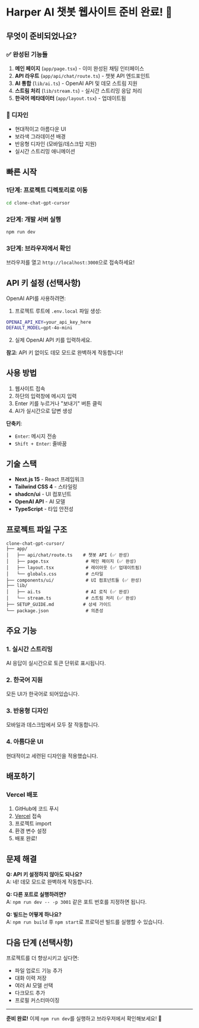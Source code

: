 # Harper AI 챗봇 웹사이트 준비 완료! 🎉

## 무엇이 준비되었나요?

### ✅ 완성된 기능들
1. **메인 페이지** (`app/page.tsx`) - 이미 완성된 채팅 인터페이스
2. **API 라우트** (`app/api/chat/route.ts`) - 챗봇 API 엔드포인트
3. **AI 통합** (`lib/ai.ts`) - OpenAI API 및 데모 스트림 지원
4. **스트림 처리** (`lib/stream.ts`) - 실시간 스트리밍 응답 처리
5. **한국어 메타데이터** (`app/layout.tsx`) - 업데이트됨

### 🎨 디자인
- 현대적이고 아름다운 UI
- 보라색 그라데이션 배경
- 반응형 디자인 (모바일/데스크탑 지원)
- 실시간 스트리밍 애니메이션

## 빠른 시작

### 1단계: 프로젝트 디렉토리로 이동
```bash
cd clone-chat-gpt-cursor
```

### 2단계: 개발 서버 실행
```bash
npm run dev
```

### 3단계: 브라우저에서 확인
브라우저를 열고 `http://localhost:3000`으로 접속하세요!

## API 키 설정 (선택사항)

OpenAI API를 사용하려면:

1. 프로젝트 루트에 `.env.local` 파일 생성:
```bash
OPENAI_API_KEY=your_api_key_here
DEFAULT_MODEL=gpt-4o-mini
```

2. 실제 OpenAI API 키를 입력하세요.

**참고**: API 키 없이도 데모 모드로 완벽하게 작동합니다!

## 사용 방법

1. 웹사이트 접속
2. 하단의 입력창에 메시지 입력
3. Enter 키를 누르거나 "보내기" 버튼 클릭
4. AI가 실시간으로 답변 생성

**단축키**:
- `Enter`: 메시지 전송
- `Shift + Enter`: 줄바꿈

## 기술 스택

- **Next.js 15** - React 프레임워크
- **Tailwind CSS 4** - 스타일링
- **shadcn/ui** - UI 컴포넌트
- **OpenAI API** - AI 모델
- **TypeScript** - 타입 안전성

## 프로젝트 파일 구조

```
clone-chat-gpt-cursor/
├── app/
│   ├── api/chat/route.ts    # 챗봇 API (✅ 완성)
│   ├── page.tsx              # 메인 페이지 (✅ 완성)
│   ├── layout.tsx            # 레이아웃 (✅ 업데이트됨)
│   └── globals.css           # 스타일
├── components/ui/            # UI 컴포넌트들 (✅ 완성)
├── lib/
│   ├── ai.ts                 # AI 로직 (✅ 완성)
│   └── stream.ts             # 스트림 처리 (✅ 완성)
├── SETUP_GUIDE.md           # 상세 가이드
└── package.json              # 의존성

```

## 주요 기능

### 1. 실시간 스트리밍
AI 응답이 실시간으로 토큰 단위로 표시됩니다.

### 2. 한국어 지원
모든 UI가 한국어로 되어있습니다.

### 3. 반응형 디자인
모바일과 데스크탑에서 모두 잘 작동합니다.

### 4. 아름다운 UI
현대적이고 세련된 디자인을 적용했습니다.

## 배포하기

### Vercel 배포
1. GitHub에 코드 푸시
2. [Vercel](https://vercel.com) 접속
3. 프로젝트 import
4. 환경 변수 설정
5. 배포 완료!

## 문제 해결

**Q: API 키 설정하지 않아도 되나요?**  
A: 네! 데모 모드로 완벽하게 작동합니다.

**Q: 다른 포트로 실행하려면?**  
A: `npm run dev -- -p 3001` 같은 포트 번호를 지정하면 됩니다.

**Q: 빌드는 어떻게 하나요?**  
A: `npm run build` 후 `npm start`로 프로덕션 빌드를 실행할 수 있습니다.

## 다음 단계 (선택사항)

프로젝트를 더 향상시키고 싶다면:
- 파일 업로드 기능 추가
- 대화 이력 저장
- 여러 AI 모델 선택
- 다크모드 추가
- 프로필 커스터마이징

---

**준비 완료!** 이제 `npm run dev`를 실행하고 브라우저에서 확인해보세요! 🚀




